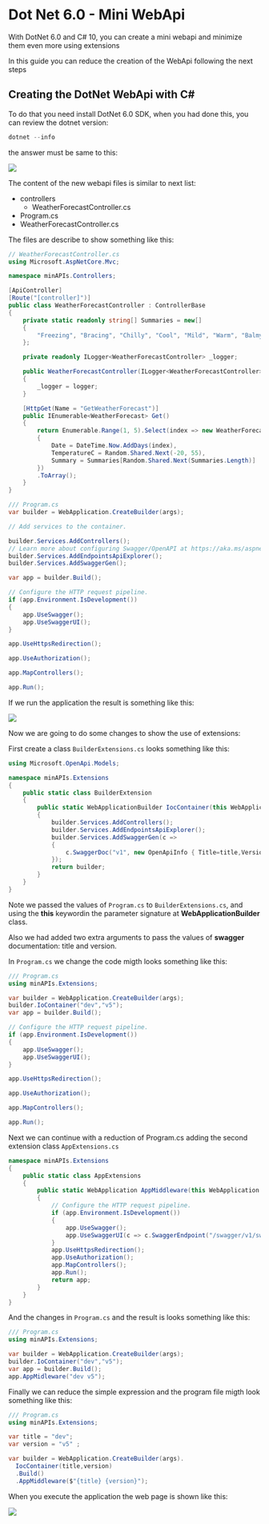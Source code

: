 # Dot Net 6.0 - Mini WebApi

With DotNet 6.0 and C# 10, you can create a mini webapi  and minimize them even more using extensions

In this guide you can reduce the creation of the WebApi following the next steps

## Creating the DotNet WebApi with C#

To do that you need install DotNet 6.0 SDK, when you had done this, you can review the dotnet version:
```powershell
dotnet --info
```

the answer must be same to this:

![](img/dotnet01.png)

The content of the new webapi files is similar to next list:

+ controllers
  + WeatherForecastController.cs
+ Program.cs
+ WeatherForecastController.cs

The files are describe to show something like this:

```c#
// WeatherForecastController.cs 
using Microsoft.AspNetCore.Mvc;

namespace minAPIs.Controllers;

[ApiController]
[Route("[controller]")]
public class WeatherForecastController : ControllerBase
{
    private static readonly string[] Summaries = new[]
    {
        "Freezing", "Bracing", "Chilly", "Cool", "Mild", "Warm", "Balmy", "Hot", "Sweltering", "Scorching"
    };

    private readonly ILogger<WeatherForecastController> _logger;

    public WeatherForecastController(ILogger<WeatherForecastController> logger)
    {
        _logger = logger;
    }

    [HttpGet(Name = "GetWeatherForecast")]
    public IEnumerable<WeatherForecast> Get()
    {
        return Enumerable.Range(1, 5).Select(index => new WeatherForecast
        {
            Date = DateTime.Now.AddDays(index),
            TemperatureC = Random.Shared.Next(-20, 55),
            Summary = Summaries[Random.Shared.Next(Summaries.Length)]
        })
        .ToArray();
    }
}
```



```c#
/// Program.cs
var builder = WebApplication.CreateBuilder(args);

// Add services to the container.

builder.Services.AddControllers();
// Learn more about configuring Swagger/OpenAPI at https://aka.ms/aspnetcore/swashbuckle
builder.Services.AddEndpointsApiExplorer();
builder.Services.AddSwaggerGen();

var app = builder.Build();

// Configure the HTTP request pipeline.
if (app.Environment.IsDevelopment())
{
    app.UseSwagger();
    app.UseSwaggerUI();
}

app.UseHttpsRedirection();

app.UseAuthorization();

app.MapControllers();

app.Run();
```

If we  run the application the result is something like this:

![](img/dotnet02.png)

Now we are going to do some changes to show the use of extensions:

First create a class ```BuilderExtensions.cs``` looks something like this:

```c#
using Microsoft.OpenApi.Models;

namespace minAPIs.Extensions
{
    public static class BuilderExtension
    {
        public static WebApplicationBuilder IocContainer(this WebApplicationBuilder builder,string title,string version)
        {
            builder.Services.AddControllers();
            builder.Services.AddEndpointsApiExplorer();
            builder.Services.AddSwaggerGen(c =>
            {
                c.SwaggerDoc("v1", new OpenApiInfo { Title=title,Version=version });
            });
            return builder;
        }
    }
}
```

Note we passed the values of ```Program.cs``` to ```BuilderExtensions.cs```, and using the **this** keywordin the parameter signature at **WebApplicationBuilder** class.

Also we had added two extra arguments to pass the values of **swagger** documentation: title and version.

In ```Program.cs``` we change the code migth looks something like this:

```c#
/// Program.cs
using minAPIs.Extensions;

var builder = WebApplication.CreateBuilder(args);
builder.IoContainer("dev","v5");
var app = builder.Build();

// Configure the HTTP request pipeline.
if (app.Environment.IsDevelopment())
{
    app.UseSwagger();
    app.UseSwaggerUI();
}

app.UseHttpsRedirection();

app.UseAuthorization();

app.MapControllers();

app.Run();
```



Next we can continue with a reduction of Program.cs adding the second extension class ```AppExtensions.cs```

```c#
namespace minAPIs.Extensions
{
    public static class AppExtensions
    {
        public static WebApplication AppMiddleware(this WebApplication app,string swaggerDefinition)
        {
            // Configure the HTTP request pipeline.
            if (app.Environment.IsDevelopment())
            {
                app.UseSwagger();
                app.UseSwaggerUI(c => c.SwaggerEndpoint("/swagger/v1/swagger.json", swaggerDefinition));
            }
            app.UseHttpsRedirection();
            app.UseAuthorization();
            app.MapControllers();
            app.Run();
            return app;
        }
    }
}
```

And the changes in ```Program.cs``` and the result is looks something like this:

 ```c#
 /// Program.cs
 using minAPIs.Extensions;
 
 var builder = WebApplication.CreateBuilder(args);
 builder.IoContainer("dev","v5");
 var app = builder.Build();
 app.AppMidleware("dev v5");
 ```

Finally we can reduce the simple expression and the program file migth look something like this:

```c#
/// Program.cs
using minAPIs.Extensions;

var title = "dev";
var version = "v5" ;

var builder = WebApplication.CreateBuilder(args).
  IocContainer(title,version)
  .Build()
  .AppMiddleware($"{title} {version}");
```

When you execute the application the web page is shown like this:

![](img/dotnet03.png)
